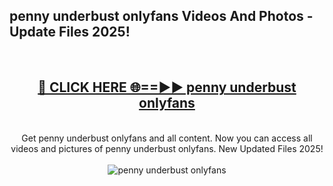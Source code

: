<h2>penny underbust onlyfans Videos And Photos - Update Files 2025!</h2>
<br>
<div align="center">
<h2><a href="https://linkcuts.com/hfmhzwbr" rel="nofollow">🔴 CLICK HERE 🌐==►► penny underbust onlyfans</a></h2>
<br>
Get penny underbust onlyfans and all content. Now you can access all videos and pictures of penny underbust onlyfans. New Updated Files 2025!
<br>
<br>
<a href="https://linkcuts.com/hfmhzwbr" rel="nofollow" data-target="animated-image.originalLink"><img src="https://i.ibb.co.com/WyWwxjT/player-gif2.gif" alt="penny underbust onlyfans" style="max-width: 100%; display: inline-block;" data-target="animated-image.originalImage"></a>
</div>
<br>